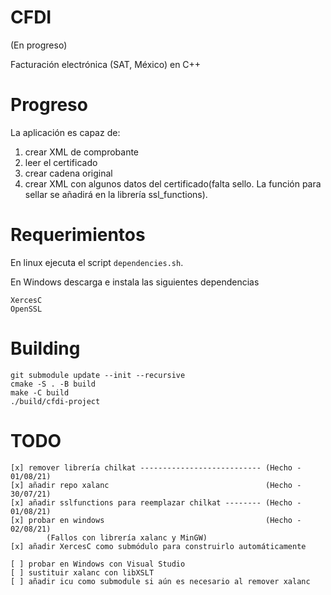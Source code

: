 # CFDI

(En progreso)

Facturación electrónica (SAT, México) en C++

# Progreso

La aplicación es capaz de:

1. crear XML de comprobante
2. leer el certificado
3. crear cadena original
4. crear XML con algunos datos del certificado(falta sello. La función para sellar
    se añadirá en la librería ssl_functions).


# Requerimientos

En linux ejecuta el script `dependencies.sh`.

En Windows descarga e instala las siguientes dependencias

    XercesC
    OpenSSL

# Building

    git submodule update --init --recursive
    cmake -S . -B build
    make -C build
    ./build/cfdi-project

# TODO

    [x] remover librería chilkat --------------------------- (Hecho - 01/08/21)
    [x] añadir repo xalanc                                   (Hecho - 30/07/21)
    [x] añadir sslfunctions para reemplazar chilkat -------- (Hecho - 01/08/21)
    [x] probar en windows                                    (Hecho - 02/08/21)
            (Fallos con librería xalanc y MinGW)
    [x] añadir XercesC como submódulo para construirlo automáticamente

    [ ] probar en Windows con Visual Studio
    [ ] sustituir xalanc con libXSLT
    [ ] añadir icu como submodule si aún es necesario al remover xalanc

